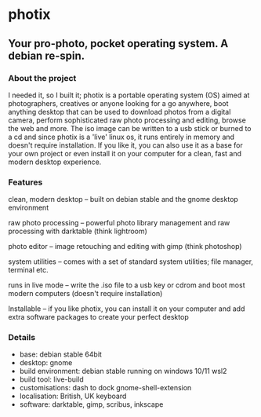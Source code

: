 # photix

## Your pro-photo, pocket operating system. A debian re-spin.

### About the project

I needed it, so I built it; photix is a portable operating system (OS) aimed at photographers, creatives or anyone looking for a go anywhere, boot anything desktop that can be used to download photos from a digital camera, perform sophisticated raw photo processing and editing, browse the web and more. The iso image can be written to a usb stick or burned to a cd and since photix is a 'live' linux os, it runs entirely in memory and doesn't require installation. If you like it, you can also use it as a base for your own project or even install it on your computer for a clean, fast and modern desktop experience.

### Features

clean, modern desktop – built on debian stable and the gnome desktop environment

raw photo processing – powerful photo library management and raw processing with darktable (think lightroom)

photo editor – image retouching and editing with gimp (think photoshop)

system utilities – comes with a set of standard system utilities; file manager, terminal etc.

runs in live mode – write the .iso file to a usb key or cdrom and boot most modern computers (doesn't require installation)

Installable – if you like photix, you can install it on your computer and add extra software packages to create your perfect desktop

### Details

- base: debian stable 64bit
- desktop: gnome
- build environment: debian stable running on windows 10/11 wsl2
- build tool: live-build
- customisations: dash to dock gnome-shell-extension
- localisation: British, UK keyboard
- software: darktable, gimp, scribus, inkscape
